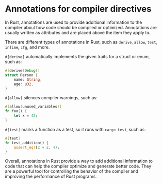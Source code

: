 # Annotations for compiler directives

In Rust, annotations are used to provide additional information to the compiler about how code should be compiled or optimized. Annotations are usually written as attributes and are placed above the item they apply to.

There are different types of annotations in Rust, such as `derive`, `allow`, `test`, `inline`, `cfg`, and more.

`#[derive]` automatically implements the given traits for a struct or enum, such as:

```rust
#[derive(Debug)]
struct Person {
    name: String,
    age: u32,
}
```

`#[allow]` silences compiler warnings, such as:

```rust
#[allow(unused_variables)]
fn foo() {
    let x = 42;
}
```

`#[test]` marks a function as a test, so it runs with `cargo test`, such as:

```rust
#[test]
fn test_addition() {
    assert_eq!(2 + 2, 4);
}
```

Overall, annotations in Rust provide a way to add additional information to code that can help the compiler optimize and generate better code. They are a powerful tool for controlling the behavior of the compiler and improving the performance of Rust programs.
